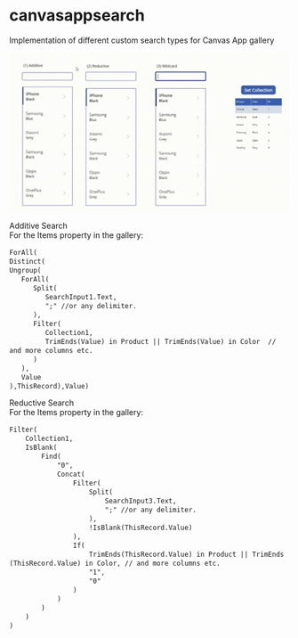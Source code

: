 # canvasappsearch
Implementation of different custom search types for Canvas App gallery

![](https://github.com/addison-bain-je/canvasappsearch/blob/main/SearchTypes.gif)


Additive Search\
For the Items property in the gallery:
```
ForAll(
Distinct(
Ungroup(
   ForAll(
      Split(
         SearchInput1.Text,
         ";" //or any delimiter.
      ),
      Filter(
         Collection1,
         TrimEnds(Value) in Product || TrimEnds(Value) in Color  // and more columns etc.
      )
   ),
   Value
),ThisRecord),Value)

```


Reductive Search\
For the Items property in the gallery:
```
Filter(
    Collection1,
    IsBlank(
        Find(
            "0",
            Concat(
                Filter(
                    Split(
                        SearchInput3.Text,
                        ";" //or any delimiter.
                    ),
                    !IsBlank(ThisRecord.Value)
                ),
                If(
                    TrimEnds(ThisRecord.Value) in Product || TrimEnds (ThisRecord.Value) in Color, // and more columns etc.
                    "1",
                    "0"
                )
            )
        )
    )
)
```
